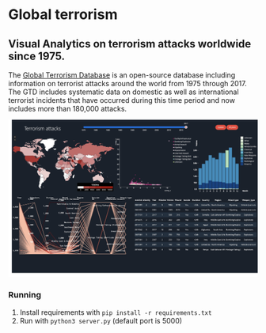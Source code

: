 # Global terrorism

## Visual Analytics on terrorism attacks worldwide since 1975.

The [Global Terrorism Database](https://www.kaggle.com/START-UMD/gtd) is an open-source database including information on terrorist attacks around the world from 1975 through 2017. The GTD includes systematic data on domestic as well as international terrorist incidents that have occurred during this time period and now includes more than 180,000 attacks. 

![homepage](/static/img/homepage.jpg)

### Running

1. Install requirements with `pip install -r requirements.txt`
2. Run with `python3 server.py` (default port is 5000)
